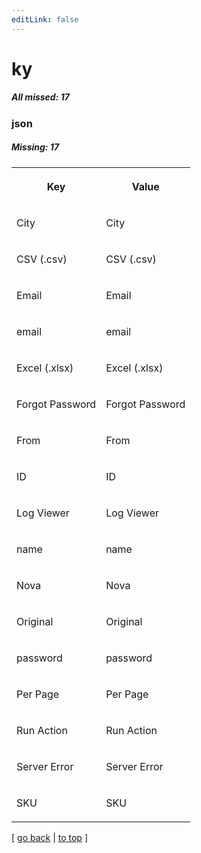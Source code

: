 ```yaml
---
editLink: false
---
```


# ky

##### All missed: 17


### json

##### Missing: 17

<table width="100%">
<tr><th width="50%">

Key

</th><th width="50%">

Value

</th></tr>
<tr><td width="50%">

City

</td><td width="50%">

City

</td></tr>
<tr><td width="50%">

CSV (.csv)

</td><td width="50%">

CSV (.csv)

</td></tr>
<tr><td width="50%">

Email

</td><td width="50%">

Email

</td></tr>
<tr><td width="50%">

email

</td><td width="50%">

email

</td></tr>
<tr><td width="50%">

Excel (.xlsx)

</td><td width="50%">

Excel (.xlsx)

</td></tr>
<tr><td width="50%">

Forgot Password

</td><td width="50%">

Forgot Password

</td></tr>
<tr><td width="50%">

From

</td><td width="50%">

From

</td></tr>
<tr><td width="50%">

ID

</td><td width="50%">

ID

</td></tr>
<tr><td width="50%">

Log Viewer

</td><td width="50%">

Log Viewer

</td></tr>
<tr><td width="50%">

name

</td><td width="50%">

name

</td></tr>
<tr><td width="50%">

Nova

</td><td width="50%">

Nova

</td></tr>
<tr><td width="50%">

Original

</td><td width="50%">

Original

</td></tr>
<tr><td width="50%">

password

</td><td width="50%">

password

</td></tr>
<tr><td width="50%">

Per Page

</td><td width="50%">

Per Page

</td></tr>
<tr><td width="50%">

Run Action

</td><td width="50%">

Run Action

</td></tr>
<tr><td width="50%">

Server Error

</td><td width="50%">

Server Error

</td></tr>
<tr><td width="50%">

SKU

</td><td width="50%">

SKU

</td></tr>
</table>

[ [go back](../status.md) | [to top](#) ]

